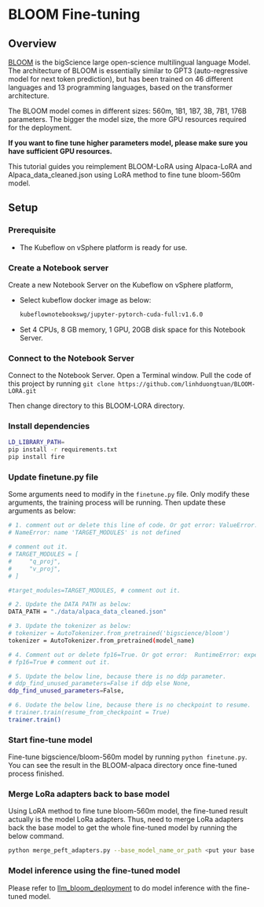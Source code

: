# BLOOM Fine-tuning

## Overview

[BLOOM](https://huggingface.co/docs/transformers/model_doc/bloom) is the bigScience large open-science multilingual language Model. The architecture of BLOOM is essentially similar to GPT3 (auto-regressive model for next token prediction), but has been trained on 46 different languages and 13 programming languages, based on the transformer architecture.

The BLOOM model comes in different sizes: 560m, 1B1, 1B7, 3B, 7B1, 176B parameters. The bigger the model size, the more GPU resources required for the deployment.

**If you want to fine tune higher parameters model, please make sure you have sufficient GPU resources.**

This tutorial guides you reimplement BLOOM-LoRA using Alpaca-LoRA and Alpaca_data_cleaned.json using LoRA method to fine tune bloom-560m model.

## Setup

### Prerequisite

- The Kubeflow on vSphere platform is ready for use.

### Create a Notebook server

Create a new Notebook Server on the Kubeflow on vSphere platform,

- Select kubeflow docker image as below:
    ```bash
    kubeflownotebookswg/jupyter-pytorch-cuda-full:v1.6.0 
    ```
- Set 4 CPUs, 8 GB memory, 1 GPU, 20GB disk space for this Notebook Server.

### Connect to the Notebook Server

Connect to the Notebook Server. Open a Terminal window. Pull the code of this project by running `git clone https://github.com/linhduongtuan/BLOOM-LORA.git`

Then change directory to this BLOOM-LORA directory.

### Install dependencies

```bash
LD_LIBRARY_PATH=
pip install -r requirements.txt
pip install fire
```

### Update finetune.py file

Some arguments need to modify in the `finetune.py` file. Only modify these arguments, the training process will be running. Then update these arguments as below:

```bash
# 1. comment out or delete this line of code. Or got error: ValueError: Target modules ['q_proj', 'v_proj'] not found in the base model. Please check the target modules and try again.
# NameError: name 'TARGET_MODULES' is not defined

# comment out it.
# TARGET_MODULES = [
#     "q_proj",
#     "v_proj",
# ]

#target_modules=TARGET_MODULES, # comment out it.

# 2. Update the DATA PATH as below:
DATA_PATH = "./data/alpaca_data_cleaned.json"

# 3. Update the tokenizer as below:
# tokenizer = AutoTokenizer.from_pretrained('bigscience/bloom')
tokenizer = AutoTokenizer.from_pretrained(model_name)

# 4. Comment out or delete fp16=True. Or got error:  RuntimeError: expected scalar type Half but found Float
# fp16=True # comment out it.

# 5. Update the below line, because there is no ddp parameter.
# ddp_find_unused_parameters=False if ddp else None,
ddp_find_unused_parameters=False,

# 6. Uodate the below line, because there is no checkpoint to resume.
# trainer.train(resume_from_checkpoint = True)
trainer.train() 
```

### Start fine-tune model

Fine-tune bigscience/bloom-560m model by running `python finetune.py`. You can see the result in the BLOOM-alpaca directory once fine-tuned process finished.

### Merge LoRa adapters back to base model

Using LoRA method to fine tune bloom-560m model, the fine-tuned result actually is the model LoRa adapters. Thus, need to merge LoRa adapters back the base model to get the whole fine-tuned model by running the below command.

```bash
python merge_peft_adapters.py --base_model_name_or_path <put your base model name> --peft_model_path ./BLOOM-alpaca
```

### Model inference using the fine-tuned model

Please refer to [llm_bloom_deployment](https://github.com/vmware/vSphere-machine-learning-extension/tree/main/examples/llm_bloom_deployment) to do model inference with the fine-tuned model.
